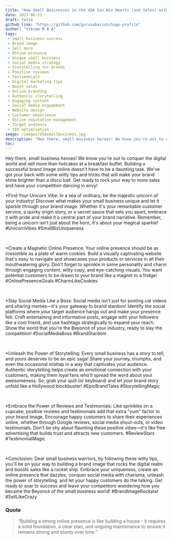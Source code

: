 ```yaml
---
title: "How Small Businesses in the USA Can Win Hearts (and Sales) with a Rockstar Brand Image!"
date: 2023-06-22
draft: false
github_link: "https://github.com/gurusabarish/hugo-profile"
author: "Vikram M A A"
tags:
 - Small business success
 - Brand image
 - Sell more
 - Online presence
 - Unique small business
 - Social media strategy
 - Storytelling for brands
 - Positive reviews
 - Testimonials
 - Digital marketing tips
 - Boost sales
 - Online branding
 - Authentic storytelling
 - Engaging content
 - Social media engagement
 - Website design
 - Customer experience
 - Online reputation management
 - Target audience
 - SEO optimization
image: /images/USAsmallbusiness.jpg
description: "Hey there, small business heroes! We know you're out to conquer the digital world and sell more than hotcakes at a breakfast buffet. Building a successful brand image online doesn't have to be a daunting task. We've got your back with some witty tips and tricks that will make your brand shine brighter than a disco ball. Get ready to rock your way to more sales and have your competition dancing in envy!"
toc: 
---
```

Hey there, small business heroes! We know you're out to conquer the digital world and sell more than hotcakes at a breakfast buffet. Building a successful brand image online doesn't have to be a daunting task. We've got your back with some witty tips and tricks that will make your brand shine brighter than a disco ball. Get ready to rock your way to more sales and have your competition dancing in envy!
<!--more-->



*Find Your Unicorn Vibe:
In a sea of ordinary, be the majestic unicorn of your industry! Discover what makes your small business unique and let it sparkle through your brand image. Whether it's your remarkable customer service, a quirky origin story, or a secret sauce that sets you apart, embrace it with pride and make it a central part of your brand narrative. Remember, being a unicorn isn't just about the horn, it's about your magical sparkle! #UnicornVibes #SmallBizUniqueness

<br>

*Create a Magnetic Online Presence:
Your online presence should be as irresistible as a plate of warm cookies. Build a visually captivating website that's easy to navigate and showcases your products or services in all their mouthwatering glory. Don't forget to sprinkle in some personality and charm through engaging content, witty copy, and eye-catching visuals. You want potential customers to be drawn to your brand like a magnet to a fridge! #OnlinePresenceGoals #CharmLikeCookies

<br>

*Slay Social Media Like a Boss:
Social media isn't just for posting cat videos and sharing memes—it's your gateway to brand stardom! Identify the social platforms where your target audience hangs out and make your presence felt. Craft entertaining and informative posts, engage with your followers like a cool friend, and use hashtags strategically to expand your reach. Show the world that you're the Beyoncé of your industry, ready to slay the competition! #SocialMediaBoss #BrandStardom

<br>

*Unleash the Power of Storytelling:
Every small business has a story to tell, and yours deserves to be an epic saga! Share your journey, triumphs, and even the occasional mishap in a way that captivates your audience. Authentic storytelling helps create an emotional connection with your customers, making them loyal fans who'll spread the word about your awesomeness. So, grab your quill (or keyboard) and let your brand story unfold like a Hollywood blockbuster! #EpicBrandTales #StorytellingMagic

<br>

*Embrace the Power of Reviews and Testimonials:
Like sprinkles on a cupcake, positive reviews and testimonials add that extra "yum" factor to your brand image. Encourage happy customers to share their experiences online, whether through Google reviews, social media shout-outs, or video testimonials. Don't be shy about flaunting these positive vibes—it's like free advertising that builds trust and attracts new customers. #ReviewStars #TestimonialMagic

<br>

*Conclusion:
Dear small business warriors, by following these witty tips, you'll be on your way to building a brand image that rocks the digital realm and boosts sales like a rocket ship. Embrace your uniqueness, create an online presence that dazzles, conquer social media with charisma, unleash the power of storytelling, and let your happy customers do the talking. Get ready to soar to success and leave your competitors wondering how you became the Beyoncé of the small business world! #BrandImageRockstar #SellLikeCrazy


### Quote


> “Building a strong online presence is like building a house - it requires a solid foundation, a clear plan, and ongoing maintenance to ensure it remains strong and sturdy over time.”</p>

